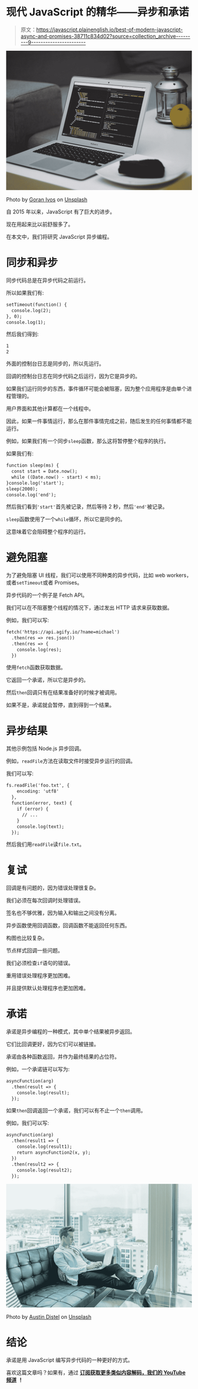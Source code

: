 # 现代 JavaScript 的精华——异步和承诺

> 原文：<https://javascript.plainenglish.io/best-of-modern-javascript-async-and-promises-38711c834d02?source=collection_archive---------9----------------------->

![](img/c435baea199eae085ea3207e9ee4c14b.png)

Photo by [Goran Ivos](https://unsplash.com/@goran_ivos?utm_source=medium&utm_medium=referral) on [Unsplash](https://unsplash.com?utm_source=medium&utm_medium=referral)

自 2015 年以来，JavaScript 有了巨大的进步。

现在用起来比以前舒服多了。

在本文中，我们将研究 JavaScript 异步编程。

# 同步和异步

同步代码总是在异步代码之前运行。

所以如果我们有:

```
setTimeout(function() { 
  console.log(2);
}, 0);
console.log(1);
```

然后我们得到:

```
1
2
```

外面的控制台日志是同步的，所以先运行。

回调的控制台日志在同步代码之后运行，因为它是异步的。

如果我们运行同步的东西，事件循环可能会被阻塞，因为整个应用程序是由单个进程管理的。

用户界面和其他计算都在一个线程中。

因此，如果一件事情运行，那么在那件事情完成之前，随后发生的任何事情都不能运行。

例如，如果我们有一个同步`sleep`函数，那么这将暂停整个程序的执行。

如果我们有:

```
function sleep(ms) {
  const start = Date.now();
  while ((Date.now() - start) < ms);
}console.log('start');
sleep(2000);
console.log('end');
```

然后我们看到`'start'`首先被记录，然后等待 2 秒，然后`'end'`被记录。

`sleep`函数使用了一个`while`循环，所以它是同步的。

这意味着它会阻碍整个程序的运行。

# 避免阻塞

为了避免阻塞 UI 线程，我们可以使用不同种类的异步代码，比如 web workers，或者`setTimeout`或者 Promises。

异步代码的一个例子是 Fetch API。

我们可以在不阻塞整个线程的情况下，通过发出 HTTP 请求来获取数据。

例如，我们可以写:

```
fetch('https://api.agify.io/?name=michael')
  .then(res => res.json())
  .then(res => {
    console.log(res);
  })
```

使用`fetch`函数获取数据。

它返回一个承诺，所以它是异步的。

然后`then`回调只有在结果准备好的时候才被调用。

如果不是，承诺就会暂停，直到得到一个结果。

# 异步结果

其他示例包括 Node.js 异步回调。

例如，`readFile`方法在读取文件时接受异步运行的回调。

我们可以写:

```
fs.readFile('foo.txt', {
    encoding: 'utf8'
  },
  function(error, text) { 
    if (error) {
      // ...
    }
    console.log(text);
  });
```

然后我们用`readFile`读`file.txt`。

# 复试

回调是有问题的，因为错误处理很复杂。

我们必须在每次回调时处理错误。

签名也不够优雅，因为输入和输出之间没有分离。

异步函数使用回调函数，回调函数不能返回任何东西。

构图也比较复杂。

节点样式回调一些问题。

我们必须检查`if`语句的错误。

重用错误处理程序更加困难。

并且提供默认处理程序也更加困难。

# 承诺

承诺是异步编程的一种模式，其中单个结果被异步返回。

它们比回调更好，因为它们可以被链接。

承诺由各种函数返回，并作为最终结果的占位符。

例如，一个承诺链可以写为:

```
asyncFunction(arg)
  .then(result => {
    console.log(result);
  });
```

如果`then`回调返回一个承诺，我们可以有不止一个`then`调用。

例如，我们可以写:

```
asyncFunction(arg)
  .then(result1 => {
    console.log(result1);
    return asyncFunction2(x, y);
  })
  .then(result2 => {
    console.log(result2);
  });
```

![](img/6eaed2e0dc810d1a3726ef6c003253c9.png)

Photo by [Austin Distel](https://unsplash.com/@austindistel?utm_source=medium&utm_medium=referral) on [Unsplash](https://unsplash.com?utm_source=medium&utm_medium=referral)

# 结论

承诺是用 JavaScript 编写异步代码的一种更好的方式。

喜欢这篇文章吗？如果有，通过 [**订阅获取更多类似内容解码，我们的 YouTube 频道**](https://www.youtube.com/channel/UCtipWUghju290NWcn8jhyAw?sub_confirmation=true) **！**